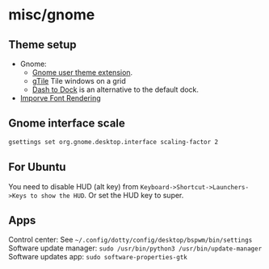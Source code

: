 # misc/gnome

## Theme setup

- Gnome:
  - [Gnome user theme extension](https://extensions.gnome.org/extension/19/user-themes/).
  - [gTile](https://extensions.gnome.org/extension/28/gtile/) Tile windows on a grid
  - [Dash to Dock](https://extensions.gnome.org/extension/307/dash-to-dock/) is an alternative to
    the default dock.
- [Imporve Font Rendering](https://wiki.manjaro.org/index.php?title=Improve_Font_Rendering)

## Gnome interface scale

```sh
gsettings set org.gnome.desktop.interface scaling-factor 2
```

## For Ubuntu

You need to disable HUD (alt key) from `Keyboard->Shortcut->Launchers->Keys to show the HUD`. Or set
the HUD key to super.

## Apps

Control center: See `~/.config/dotty/config/desktop/bspwm/bin/settings` Software update manager:
`sudo /usr/bin/python3 /usr/bin/update-manager` Software updates app: `sudo software-properties-gtk`
